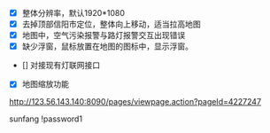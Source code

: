 - [x] 整体分辨率，默认1920*1080
- [x] 去掉顶部信阳市定位，整体向上移动，适当拉高地图
- [x] 地图中，空气污染报警与路灯报警交互出现错误
- [x] 缺少浮窗，鼠标放置在地图的图标中，显示浮窗。
- [] 对接现有灯联网接口
- [x] 地图缩放功能



http://123.56.143.140:8090/pages/viewpage.action?pageId=4227247

sunfang
!password1
